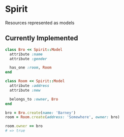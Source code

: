 # Spirit

Resources represented as models

## Currently Implemented

```ruby
class Bro << Spirit::Model
  attribute :name
  attribute :gender

  has_one :room, Room
end

class Room << Spirit::Model
  attribute :address
  attribute :new

  belongs_to :owner, Bro
end

bro = Bro.create(name: 'Barney')
room = Room.create(address: 'Somewhere', owner: bro)

room.owner == bro
# => true
```
